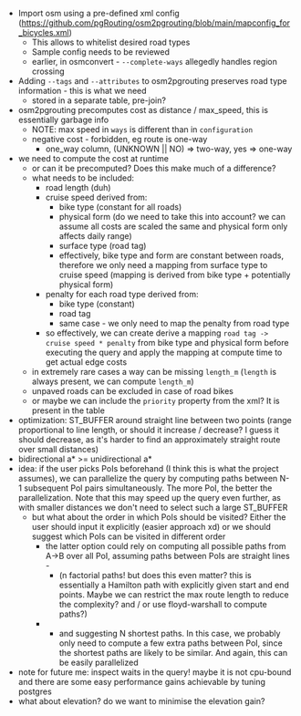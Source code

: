 - Import osm using a pre-defined xml config (https://github.com/pgRouting/osm2pgrouting/blob/main/mapconfig_for_bicycles.xml)
  - This allows to whitelist desired road types
  - Sample config needs to be reviewed
  - earlier, in osmconvert - `--complete-ways` allegedly handles region crossing
- Adding `--tags` and `--attributes` to osm2pgrouting preserves road type information - this is what we need
  - stored in a separate table, pre-join?
- osm2pgrouting precomputes cost as distance / max_speed, this is essentially garbage info
  - NOTE: max speed in `ways` is different than in `configuration`
  - negative cost - forbidden, eg route is one-way
    - one_way column, (UNKNOWN || NO) => two-way, yes => one-way
- we need to compute the cost at runtime 
  - or can it be precomputed? Does this make much of a difference?
  - what needs to be included:
    - road length (duh)
    - cruise speed derived from:
      - bike type (constant for all roads)
      - physical form (do we need to take this into account? we can assume all costs are scaled the same and physical form only affects daily range)
      - surface type (road tag)
      - effectively, bike type and form are constant between roads, therefore we only need a mapping from surface type to cruise speed (mapping is derived from bike type + potentially physical form)
    - penalty for each road type derived from:
      - bike type (constant)
      - road tag
      - same case - we only need to map the penalty from road type
    - so effectively, we can create derive a mapping `road tag -> cruise speed * penalty` from bike type and physical form before executing the query and apply the mapping at compute time to get actual edge costs
  - in extremely rare cases a way can be missing `length_m` (`length` is always present, we can compute `length_m`)
  - unpaved roads can be excluded in case of road bikes
  - or maybe we can include the `priority` property from the xml? It is present in the table
- optimization: ST_BUFFER around straight line between two points (range proportional to line length, or should it increase / decrease? I guess it should decrease, as it's harder to find an approximately straight route over small distances)
- bidirectional a* >= unidirectional a*
- idea: if the user picks PoIs beforehand (I think this is what the project assumes), we can parallelize the query by computing paths between N-1 subsequent PoI pairs simultaneously. The more PoI, the better the parallelization. Note that this may speed up the query even further, as with smaller distances we don't need to select such a large ST_BUFFER
  - but what about the order in which PoIs should be visited? Either the user should input it explicitly (easier approach xd) or we should suggest which PoIs can be visited in different order
    - the latter option could rely on computing all possible paths from A->B over all PoI, assuming paths between PoIs are straight lines - 
      - (n factorial paths! but does this even matter? this is essentially a Hamilton path with explicitly given start and end points. Maybe we can restrict the max route length to reduce the complexity? and / or use floyd-warshall to compute paths?)
    - - and suggesting N shortest paths. In this case, we probably only need to compute a few extra paths between PoI, since the shortest paths are likely to be similar. And again, this can be easily parallelized
- note for future me: inspect waits in the query! maybe it is not cpu-bound and there are some easy performance gains achievable by tuning postgres
- what about elevation? do we want to minimise the elevation gain? 
